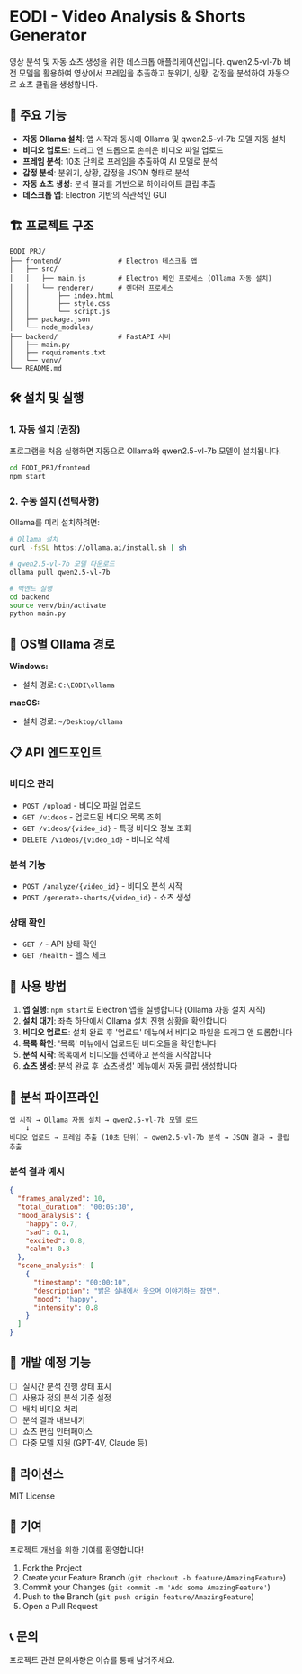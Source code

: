 # EODI - Video Analysis & Shorts Generator

영상 분석 및 자동 쇼츠 생성을 위한 데스크톱 애플리케이션입니다. qwen2.5-vl-7b 비전 모델을 활용하여 영상에서 프레임을 추출하고 분위기, 상황, 감정을 분석하여 자동으로 쇼츠 클립을 생성합니다.

## 🚀 주요 기능

- **자동 Ollama 설치**: 앱 시작과 동시에 Ollama 및 qwen2.5-vl-7b 모델 자동 설치
- **비디오 업로드**: 드래그 앤 드롭으로 손쉬운 비디오 파일 업로드
- **프레임 분석**: 10초 단위로 프레임을 추출하여 AI 모델로 분석
- **감정 분석**: 분위기, 상황, 감정을 JSON 형태로 분석
- **자동 쇼츠 생성**: 분석 결과를 기반으로 하이라이트 클립 추출
- **데스크톱 앱**: Electron 기반의 직관적인 GUI

## 🏗️ 프로젝트 구조

```
EODI_PRJ/
├── frontend/              # Electron 데스크톱 앱
│   ├── src/
│   │   ├── main.js        # Electron 메인 프로세스 (Ollama 자동 설치)
│   │   └── renderer/      # 렌더러 프로세스
│   │       ├── index.html
│   │       ├── style.css
│   │       └── script.js
│   ├── package.json
│   └── node_modules/
├── backend/               # FastAPI 서버
│   ├── main.py
│   ├── requirements.txt
│   └── venv/
└── README.md
```

## 🛠️ 설치 및 실행

### 1. 자동 설치 (권장)
프로그램을 처음 실행하면 자동으로 Ollama와 qwen2.5-vl-7b 모델이 설치됩니다.

```bash
cd EODI_PRJ/frontend
npm start
```

### 2. 수동 설치 (선택사항)
Ollama를 미리 설치하려면:

```bash
# Ollama 설치
curl -fsSL https://ollama.ai/install.sh | sh

# qwen2.5-vl-7b 모델 다운로드
ollama pull qwen2.5-vl-7b

# 백엔드 실행
cd backend
source venv/bin/activate
python main.py
```

## 🔧 OS별 Ollama 경로

**Windows:**
- 설치 경로: `C:\EODI\ollama`

**macOS:**
- 설치 경로: `~/Desktop/ollama`

## 📋 API 엔드포인트

### 비디오 관리
- `POST /upload` - 비디오 파일 업로드
- `GET /videos` - 업로드된 비디오 목록 조회
- `GET /videos/{video_id}` - 특정 비디오 정보 조회
- `DELETE /videos/{video_id}` - 비디오 삭제

### 분석 기능
- `POST /analyze/{video_id}` - 비디오 분석 시작
- `POST /generate-shorts/{video_id}` - 쇼츠 생성

### 상태 확인
- `GET /` - API 상태 확인
- `GET /health` - 헬스 체크

## 🎯 사용 방법

1. **앱 실행**: `npm start`로 Electron 앱을 실행합니다 (Ollama 자동 설치 시작)
2. **설치 대기**: 좌측 하단에서 Ollama 설치 진행 상황을 확인합니다
3. **비디오 업로드**: 설치 완료 후 '업로드' 메뉴에서 비디오 파일을 드래그 앤 드롭합니다
4. **목록 확인**: '목록' 메뉴에서 업로드된 비디오들을 확인합니다
5. **분석 시작**: 목록에서 비디오를 선택하고 분석을 시작합니다
6. **쇼츠 생성**: 분석 완료 후 '쇼츠생성' 메뉴에서 자동 클립 생성합니다

## 🔄 분석 파이프라인

```
앱 시작 → Ollama 자동 설치 → qwen2.5-vl-7b 모델 로드
    ↓
비디오 업로드 → 프레임 추출 (10초 단위) → qwen2.5-vl-7b 분석 → JSON 결과 → 클립 추출
```

### 분석 결과 예시
```json
{
  "frames_analyzed": 10,
  "total_duration": "00:05:30",
  "mood_analysis": {
    "happy": 0.7,
    "sad": 0.1,
    "excited": 0.8,
    "calm": 0.3
  },
  "scene_analysis": [
    {
      "timestamp": "00:00:10",
      "description": "밝은 실내에서 웃으며 이야기하는 장면",
      "mood": "happy",
      "intensity": 0.8
    }
  ]
}
```

## 🚧 개발 예정 기능

- [ ] 실시간 분석 진행 상태 표시
- [ ] 사용자 정의 분석 기준 설정
- [ ] 배치 비디오 처리
- [ ] 분석 결과 내보내기
- [ ] 쇼츠 편집 인터페이스
- [ ] 다중 모델 지원 (GPT-4V, Claude 등)

## 📝 라이선스

MIT License

## 🤝 기여

프로젝트 개선을 위한 기여를 환영합니다!

1. Fork the Project
2. Create your Feature Branch (`git checkout -b feature/AmazingFeature`)
3. Commit your Changes (`git commit -m 'Add some AmazingFeature'`)
4. Push to the Branch (`git push origin feature/AmazingFeature`)
5. Open a Pull Request

## 📞 문의

프로젝트 관련 문의사항은 이슈를 통해 남겨주세요.

